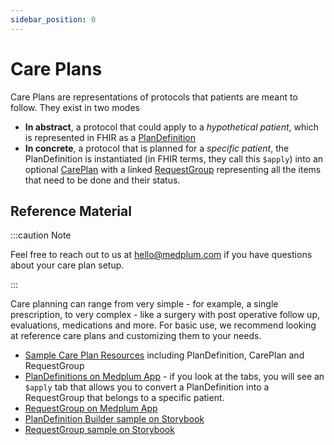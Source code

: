 ```yaml
---
sidebar_position: 0
---
```


# Care Plans

Care Plans are representations of protocols that patients are meant to follow. They exist in two modes

- **In abstract**, a protocol that could apply to a _hypothetical patient_, which is represented in FHIR as a [PlanDefinition](../api/fhir/resources/plandefinition.mdx)
- **In concrete**, a protocol that is planned for a _specific patient_, the PlanDefinition is instantiated (in FHIR terms, they call this `$apply`) into an optional [CarePlan](../api/fhir/resources/careplan.mdx) with a linked [RequestGroup](../api/fhir/resources/requestgroup.mdx) representing all the items that need to be done and their status.

## Reference Material

:::caution Note

Feel free to reach out to us at hello@medplum.com if you have questions about your care plan setup.

:::

Care planning can range from very simple - for example, a single prescription, to very complex - like a surgery with post operative follow up, evaluations, medications and more. For basic use, we recommend looking at reference care plans and customizing them to your needs.

- [Sample Care Plan Resources](https://github.com/medplum/medplum/blob/86bfdc2435035478d5672daf9cd45a609a012119/packages/react/src/stories/covid19.ts) including PlanDefinition, CarePlan and RequestGroup
- [PlanDefinitions on Medplum App](https://app.medplum.com/PlanDefinition) - if you look at the tabs, you will see an `$apply` tab that allows you to convert a PlanDefinition into a RequestGroup that belongs to a specific patient.
- [RequestGroup on Medplum App](https://app.medplum.com/RequestGroup)
- [PlanDefinition Builder sample on Storybook](https://storybook.medplum.com/?path=/docs/medplum-plandefinitionbuilder--basic)
- [RequestGroup sample on Storybook](https://storybook.medplum.com/?path=/docs/medplum-requestgroupdisplay--simple)
